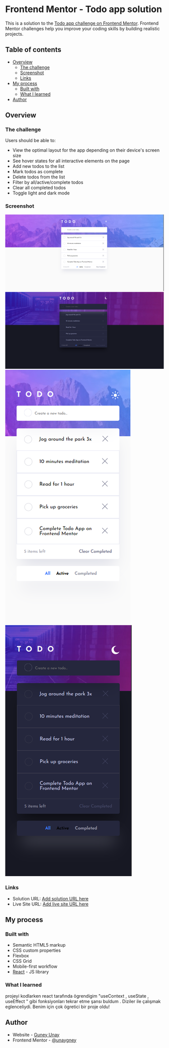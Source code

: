 # Frontend Mentor - Todo app solution

This is a solution to the [Todo app challenge on Frontend Mentor](https://www.frontendmentor.io/challenges/todo-app-Su1_KokOW). Frontend Mentor challenges help you improve your coding skills by building realistic projects. 

## Table of contents

- [Overview](#overview)
  - [The challenge](#the-challenge)
  - [Screenshot](#screenshot)
  - [Links](#links)
- [My process](#my-process)
  - [Built with](#built-with)
  - [What I learned](#what-i-learned)
- [Author](#author)



## Overview

### The challenge

Users should be able to:

- View the optimal layout for the app depending on their device's screen size
- See hover states for all interactive elements on the page
- Add new todos to the list
- Mark todos as complete
- Delete todos from the list
- Filter by all/active/complete todos
- Clear all completed todos
- Toggle light and dark mode


### Screenshot

![desktop-light](./screenshots/desktop-light.png)
![desktop-dark](./screenshots/desktop-dark.png)
![mobile-light](./screenshots/mobile-light.png)
![mobile-dark](./screenshots/mobile-dark.png)



### Links

- Solution URL: [Add solution URL here](https://github.com/unaygney/todo-app-with-react/tree/main/todo-app-with-react)
- Live Site URL: [Add live site URL here](https://warm-bunny-5f9aad.netlify.app/)

## My process

### Built with

- Semantic HTML5 markup
- CSS custom properties
- Flexbox
- CSS Grid
- Mobile-first workflow
- [React](https://reactjs.org/) - JS library



### What I learned

projeyi kodlarken react tarafında ögrendigim "useContext , useState , useEffect " gibi fonksiyonları tekrar etme şansı buldum .  Diziler ile çalışmak eglenceliydi. Benim için çok ögretici bir proje oldu!

## Author

- Website - [Guney Unay](https://www.guneyunay.com)
- Frontend Mentor - [@unaygney](https://www.frontendmentor.io/profile/unaygney)





